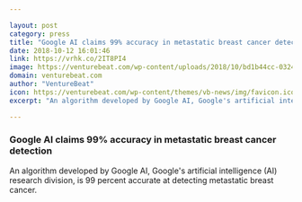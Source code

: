 ```yaml
---

layout: post
category: press
title: "Google AI claims 99% accuracy in metastatic breast cancer detection"
date: 2018-10-12 16:01:46
link: https://vrhk.co/2IT8PI4
image: https://venturebeat.com/wp-content/uploads/2018/10/bd1b44cc-0324-4a8a-b843-4a0ca3431418.png?fit=1094%2C688&strip=all
domain: venturebeat.com
author: "VentureBeat"
icon: https://venturebeat.com/wp-content/themes/vb-news/img/favicon.ico
excerpt: "An algorithm developed by Google AI, Google's artificial intelligence (AI) research division, is 99 percent accurate at detecting metastatic breast cancer."

---
```


### Google AI claims 99% accuracy in metastatic breast cancer detection

An algorithm developed by Google AI, Google's artificial intelligence (AI) research division, is 99 percent accurate at detecting metastatic breast cancer.